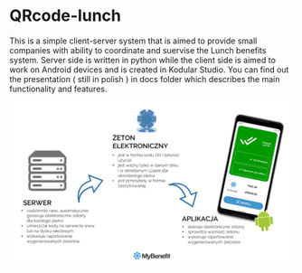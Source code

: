 # QRcode-lunch

This is a simple client-server system that is aimed to provide small companies with ability to coordinate and suervise the Lunch benefits system.
Server side is written in python while the client side is aimed to work on Android devices and is created in Kodular Studio.
You can find out the presentation ( still in polish ) in docs folder which describes the main functionality and features.

![Aplication diagram](https://github.com/romsok24/QRcode-lunch/blob/master/doc/QRLunch%20-%20plansza.png)
